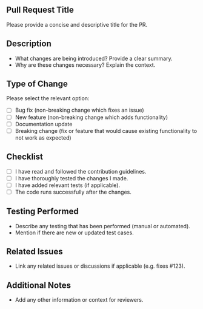 ## Pull Request Title
Please provide a concise and descriptive title for the PR.

## Description
- What changes are being introduced? Provide a clear summary.
- Why are these changes necessary? Explain the context.

## Type of Change
Please select the relevant option:
- [ ] Bug fix (non-breaking change which fixes an issue)
- [ ] New feature (non-breaking change which adds functionality)
- [ ] Documentation update
- [ ] Breaking change (fix or feature that would cause existing functionality to not work as expected)

## Checklist
- [ ] I have read and followed the contribution guidelines.
- [ ] I have thoroughly tested the changes I made.
- [ ] I have added relevant tests (if applicable).
- [ ] The code runs successfully after the changes.

## Testing Performed
- Describe any testing that has been performed (manual or automated).
- Mention if there are new or updated test cases.

## Related Issues
- Link any related issues or discussions if applicable (e.g. fixes #123).

## Additional Notes
- Add any other information or context for reviewers.
